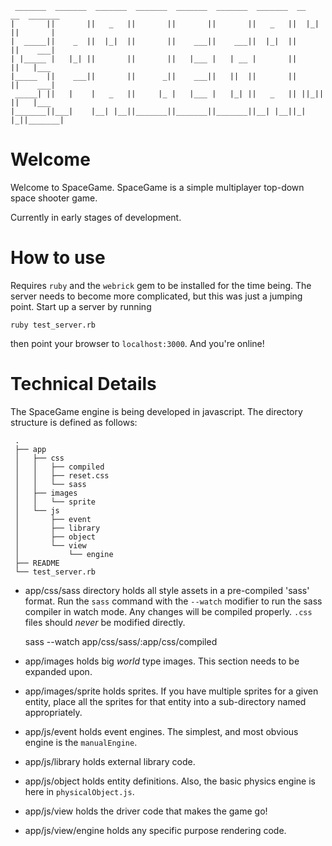      _______  _______  _______  _______  _______  _______  _______  __   __  _______ 
    |       ||       ||   _   ||       ||       ||       ||   _   ||  |_|  ||       |
    |  _____||    _  ||  |_|  ||       ||    ___||    ___||  |_|  ||       ||    ___|
    | |_____ |   |_| ||       ||       ||   |___ |   | __ |       ||       ||   |___ 
    |_____  ||    ___||       ||      _||    ___||   ||  ||       ||       ||    ___|
     _____| ||   |    |   _   ||     |_ |   |___ |   |_| ||   _   || ||_|| ||   |___ 
    |_______||___|    |__| |__||_______||_______||_______||__| |__||_|   |_||_______|

# Welcome

Welcome to SpaceGame.  SpaceGame is a simple multiplayer top-down space shooter game.

Currently in early stages of development.


# How to use

Requires `ruby` and the `webrick` gem to be installed for the time being.  The server needs to become more complicated, but this was just a jumping point.  Start up a server by running

    ruby test_server.rb

then point your browser to `localhost:3000`.  And you're online!



# Technical Details

The SpaceGame engine is being developed in javascript.  The directory structure is defined as follows:

     .
     ├── app
     │   ├── css
     │   │   ├── compiled
     │   │   ├── reset.css
     │   │   └── sass
     │   ├── images
     │   │   └── sprite
     │   └── js
     │       ├── event
     │       ├── library
     │       ├── object
     │       └── view
     │           └── engine
     ├── README
     └── test_server.rb

 * app/css/sass directory holds all style assets in a pre-compiled 'sass' format.  Run the `sass` command with the `--watch` modifier to run the sass compiler in watch mode.  Any changes will be compiled properly.  `.css` files should *never* be modified directly.

    sass --watch app/css/sass/:app/css/compiled

 * app/images holds big _world_ type images.  This section needs to be expanded upon.
 * app/images/sprite holds sprites.  If you have multiple sprites for a given entity, place all the sprites for that entity into a sub-directory named appropriately.
 * app/js/event holds event engines.  The simplest, and most obvious engine is the `manualEngine`.
 * app/js/library holds external library code.
 * app/js/object holds entity definitions.  Also, the basic physics engine is here in `physicalObject.js`.
 * app/js/view holds the driver code that makes the game go!
 * app/js/view/engine holds any specific purpose rendering code.
